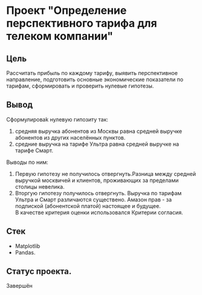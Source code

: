 # Проект "Определение перспективного тарифа для телеком компании"

## Цель
Рассчитать прибыль по каждому тарифу, выявить перспективное направление, подготовить основные экономические показатели по тарифам, сформировать и проверить нулевые гипотезы.   
  
## Вывод
Сформулироваk нулевую гипозиту так: <br>
1) средняя выручка абонентов из Москвы равна средней выручке абонентов из других населённых пунктов. <br>
2) средние выручка на тарифе Ультра равна средней выручке на тарифе Смарт. <br>

Выводы по ним: <br>
1) Первую гипотезу не получилось отвергнуть.Разница между средней выручкой москвичей и клиентов, проживающих за пределами столицы невелика. <br>
2) Вторгую гипотезу получилось отвергнуть. Выручка по тарифам Ультра и Смарт различаются существено. Амазон прав - за подпиской (абонентской платой) настоящее и будущее.<br>
В качестве критерия оценки использовался Критерии согласия.<br>

## Стек
- Matplotlib
- Pandas. 
  
## Статус проекта. 
Завершён
